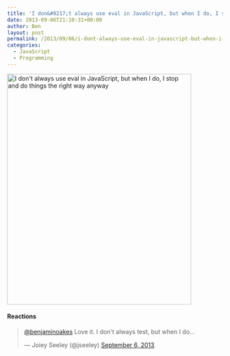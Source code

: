 ```yaml
---
title: 'I don&#8217;t always use eval in JavaScript, but when I do, I stop and do things the right way anyway'
date: 2013-09-06T21:10:31+00:00
author: Ben
layout: post
permalink: /2013/09/06/i-dont-always-use-eval-in-javascript-but-when-i-do-i-stop-and-do-things-the-right-way-anyway/
categories:
  - JavaScript
  - Programming
---
```

[<img src="http://www.benjaminoakes.com/wp-content/uploads/2013/09/most-interesting-man-javascript-eval.jpg" alt="I don't always use eval in JavaScript, but when I do, I stop and do things the right way anyway" width="430" height="539" class="aligncenter size-full wp-image-313" srcset="https://www.benjaminoakes.com/wp-content/uploads/2013/09/most-interesting-man-javascript-eval.jpg 430w, https://www.benjaminoakes.com/wp-content/uploads/2013/09/most-interesting-man-javascript-eval-239x300.jpg 239w" sizes="(max-width: 430px) 100vw, 430px" />](http://www.benjaminoakes.com/wp-content/uploads/2013/09/most-interesting-man-javascript-eval.jpg)

#### Reactions

<blockquote class="twitter-tweet">
  <p>
    <a href="https://twitter.com/benjaminoakes">@benjaminoakes</a> Love it. I don't always test, but when I do...
  </p>
  
  <p>
    &mdash; Joiey Seeley (@jseeley) <a href="https://twitter.com/jseeley/statuses/376088727581253632">September 6, 2013</a>
  </p>
</blockquote>